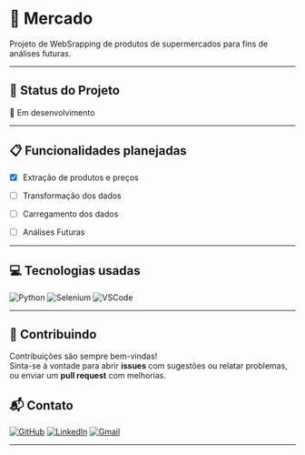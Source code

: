 # 🛒 Mercado

Projeto de WebSrapping de produtos de supermercados para fins de análises futuras.

---

## 🚧 Status do Projeto

🚀 Em desenvolvimento

---

## 📋 Funcionalidades planejadas

- [x] Extração de produtos e preços
- [ ] Transformação dos dados
- [ ] Carregamento dos dados
- [ ] Análises Futuras


---

## 💻 Tecnologias usadas

![Python](https://img.shields.io/badge/Python-3776AB?style=flat&logo=python&logoColor=white)
![Selenium](https://img.shields.io/badge/Selenium-43B02A?style=flat&logo=selenium&logoColor=white)
![VSCode](https://img.shields.io/badge/Editor-VSCode-blue?logo=visualstudiocode)

---

## 🤝 Contribuindo

Contribuições são sempre bem-vindas!  
Sinta-se à vontade para abrir **issues** com sugestões ou relatar problemas, ou enviar um **pull request** com melhorias.



## 📬 Contato

[![GitHub](https://img.shields.io/badge/GitHub-%40felipevaz06-181717?logo=github)](https://github.com/felipevaz06)
[![LinkedIn](https://img.shields.io/badge/LinkedIn-Conecte--se-blue?logo=linkedin)](https://www.linkedin.com/in/felipevazferreira/) 
[![Gmail](https://img.shields.io/badge/Email-seuemail@gmail.com-D14836?logo=gmail&logoColor=white)](mailto:felipevazferreira68@gmail.com)

---